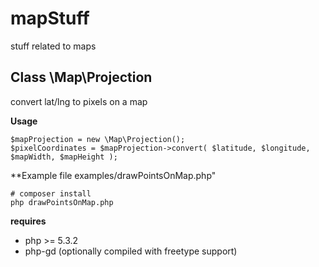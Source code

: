 mapStuff
========

stuff related to maps

Class \Map\Projection
---------------------

convert lat/lng to pixels on a map

**Usage**

```
$mapProjection = new \Map\Projection();
$pixelCoordinates = $mapProjection->convert( $latitude, $longitude, $mapWidth, $mapHeight );
```
**Example file examples/drawPointsOnMap.php"

```
# composer install
php drawPointsOnMap.php
```

**requires**

- php >= 5.3.2
- php-gd (optionally compiled with freetype support)
